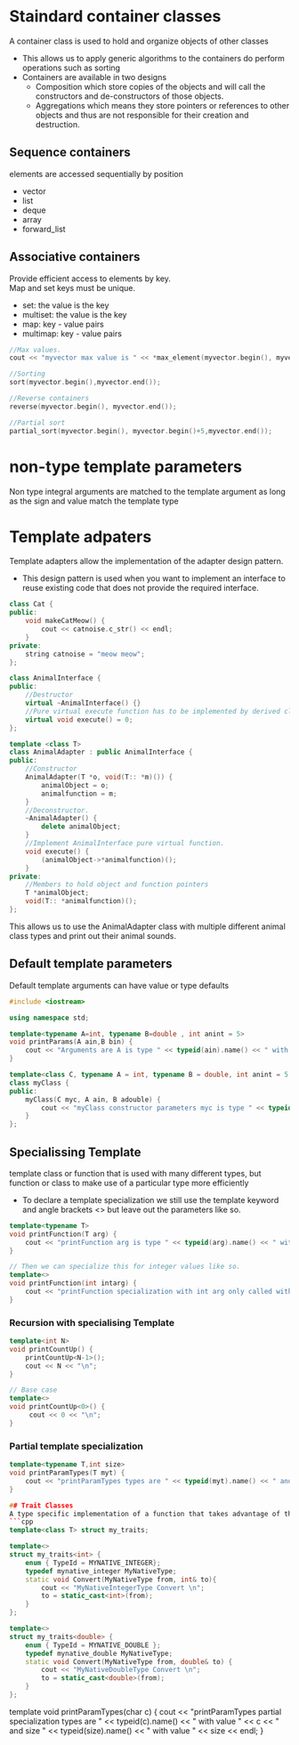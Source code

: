 # Staindard container classes
A container class is used to hold and organize objects of other classes
- This allows us to apply generic algorithms to the containers do perform operations such as sorting
- Containers are available in two designs
  - Composition which store copies of the objects and will call the constructors and de-constructors of those objects.
  - Aggregations which means they store pointers or references to other objects and thus are not responsible for their creation and destruction.

## Sequence containers
elements are accessed sequentially by position
- vector
- list
- deque
- array
- forward_list

## Associative containers
Provide efficient access to elements by key.\
Map and set keys must be unique.
- set: the value is the key
- multiset: the value is the key
- map:  key - value pairs
- multimap: key - value pairs

```cpp
//Max values.
cout << "myvector max value is " << *max_element(myvector.begin(), myvector.end()) << endl;

//Sorting
sort(myvector.begin(),myvector.end());

//Reverse containers
reverse(myvector.begin(), myvector.end());

//Partial sort
partial_sort(myvector.begin(), myvector.begin()+5,myvector.end());

```

# non-type template parameters
Non type integral arguments are matched to the template argument as long as the sign and value match the template type

# Template adpaters
Template adapters allow the implementation of the adapter design pattern.
- This design pattern is used when you want to implement an interface to reuse existing code that does not provide the required interface.
```cpp
class Cat {
public:
	void makeCatMeow() {
		cout << catnoise.c_str() << endl;
	}
private:
	string catnoise = "meow meow";
};  

class AnimalInterface {
public:
	//Destructor
	virtual ~AnimalInterface() {}
	//Pure virtual execute function has to be implemented by derived classes.
	virtual void execute() = 0;
};

template <class T>
class AnimalAdapter : public AnimalInterface {
public:
	//Constructor
	AnimalAdapter(T *o, void(T:: *m)()) {
		animalObject = o;
		animalfunction = m;
	}
	//Deconstructor.
	~AnimalAdapter() {
		delete animalObject;
	}
	//Implement AnimalInterface pure virtual function.
	void execute() {
		(animalObject->*animalfunction)();
	}
private:
	//Members to hold object and function pointers
	T *animalObject;
	void(T:: *animalfunction)();
};    
```
This allows us to use the AnimalAdapter class with multiple different animal class types and print out their animal sounds.

## Default template parameters
Default template arguments can have value or type defaults
```cpp
#include <iostream>

using namespace std;

template<typename A=int, typename B=double , int anint = 5>
void printParams(A ain,B bin) {
	cout << "Arguments are A is type " << typeid(ain).name() << " with value " << ain << " B type is " << typeid(bin).name() << " with value " << bin << " anint is " << anint << endl;
}

template<class C, typename A = int, typename B = double, int anint = 5 >
class myClass {
public:
	myClass(C myc, A ain, B adouble) {
		cout << "myClass constructor parameters myc is type " << typeid(myc).name() << " with value " << myc << " anint is " << ain << " adouble is " << adouble << " anint is " << anint << endl;
	}
};
```

## Specialissing Template
template class or function that is used with many different types, but function or class to make use of a particular type more efficiently
- To declare a template specialization we still use the template keyword and angle brackets <> but leave out the parameters like so.
```cpp
template<typename T>
void printFunction(T arg) {
	cout << "printFunction arg is type " << typeid(arg).name() << " with value " << arg << endl;
}

// Then we can specialize this for integer values like so.
template<>
void printFunction(int intarg) {
	cout << "printFunction specialization with int arg only called with type " << typeid(intarg).name() << " with value " << intarg << endl;
}
```

### Recursion with specialising Template
```cpp
template<int N>
void printCountUp() {
	printCountUp<N-1>();
	cout << N << "\n";
}

// Base case
template<>
void printCountUp<0>() {
	 cout << 0 << "\n";
} 
```

### Partial template specialization
```cpp
template<typename T,int size>
void printParamTypes(T myt) {
	cout << "printParamTypes types are " << typeid(myt).name() << " and size " << typeid(size).name() << " with value " << size << endl;
}

## Trait Classes
A type specific implementation of a function that takes advantage of the machines hardware to compute something much faster than generic c++ code
```cpp
template<class T> struct my_traits;

template<>
struct my_traits<int> {
	enum { TypeId = MYNATIVE_INTEGER};
	typedef mynative_integer MyNativeType;
	static void Convert(MyNativeType from, int& to){
		cout << "MyNativeIntegerType Convert \n";
		to = static_cast<int>(from);
	}
};

template<>
struct my_traits<double> {
	enum { TypeId = MYNATIVE_DOUBLE };
	typedef mynative_double MyNativeType;
	static void Convert(MyNativeType from, double& to) {
		cout << "MyNativeDoubleType Convert \n";
		to = static_cast<double>(from);
	}
};
```


template<int size>
void printParamTypes(char c) {
	cout << "printParamTypes partial specialization types are " << typeid(c).name() << " with value " << c << " and size " << typeid(size).name() << " with value " << size << endl;
}
```
